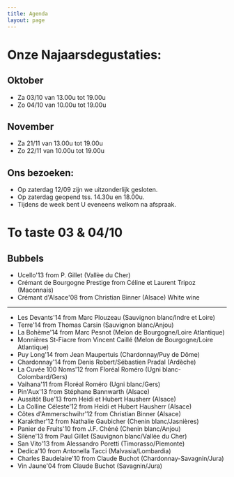 ```yaml
---
title: Agenda 
layout: page
---
```

Onze Najaarsdegustaties:
========================
Oktober
-------
* Za 03/10 van 13.00u tot 19.00u
* Zo 04/10 van 10.00u tot 19.00u

November
--------
* Za 21/11 van 13.00u tot 19.00u
* Zo 22/11 van 10.00u tot 19.00u


Ons bezoeken:
-------------
* Op zaterdag 12/09 zijn we uitzonderlijk gesloten.
* Op zaterdag geopend tss. 14.30u en 18.00u.
* Tijdens de week bent U eveneens welkom na afspraak.

To taste 03 & 04/10
===================
Bubbels
-------
* Ucello'13 from P. Gillet (Vallèe du Cher)
* Crémant de Bourgogne Prestige from Céline et Laurent Tripoz (Maconnais)
* Crémant d'Alsace'08 from Christian Binner (Alsace)
White wine
----------
* Les Devants'14 from Marc Plouzeau (Sauvignon blanc/Indre et Loire)
* Terre'14 from Thomas Carsin (Sauvignon blanc/Anjou)
* La Bohème'14 from Marc Pesnot (Melon de Bourgogne/Loire Atlantique)
* Monnières St-Fiacre from Vincent Caillé (Melon de Bourgogne/Loire Atlantique)
* Puy Long'14 from Jean Maupertuis (Chardonnay/Puy de Dôme)
* Chardonnay'14 from Denis Robert/Sébastien Pradal (Ardèche)
* La Cuvée 100 Noms'12 from Floréal Roméro (Ugni blanc-Colombard/Gers)
* Vaihana'11 from Floréal Roméro (Ugni blanc/Gers)
* Pin'Aux'13 from Stéphane Bannwarth (Alsace)
* Aussitôt Bue'13 from Heidi et Hubert Hausherr (Alsace)
* La Colline Céleste'12 from Heidi et Hubert Hausherr (Alsace)
* Côtes d'Ammerschwihr'12 from Christian Binner (Alsace)
* Karakther'12 from Nathalie Gaubicher (Chenin blanc/Jasnières)
* Panier de Fruits'10 from J.F. Chéné (Chenin blanc/Anjou)
* Silène'13 from Paul Gillet (Sauvignon blanc/Vallée du Cher)
* San Vito'13 from Alessandro Poretti (Timorasso/Piemonte)
* Dedica'10 from Antonella Tacci (Malvasia/Lombardia) 
* Charles Baudelaire'10 from Claude Buchot (Chardonnay-Savagnin/Jura)
* Vin Jaune'04 from Claude Buchot (Savagnin/Jura)













